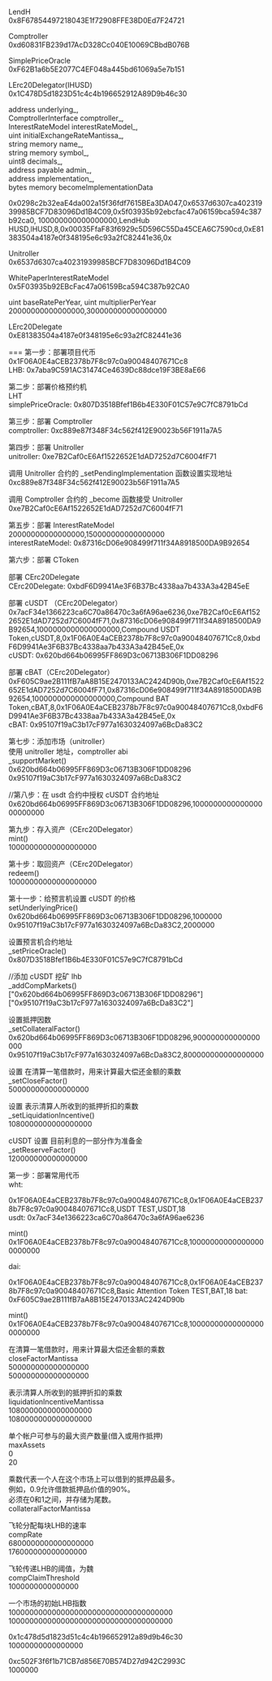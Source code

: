 LendH  
0x8F67854497218043E1f72908FFE38D0Ed7F24721

Comptroller  
0xd60831FB239d17AcD328Cc040E10069CBbdB076B

SimplePriceOracle  
0xF62B1a6b5E2077C4EF048a445bd61069a5e7b151

LErc20Delegator(IHUSD)    
0x1C478D5d1823D51c4c4b196652912A89D9b46c30

address underlying_,  
ComptrollerInterface comptroller_,  
InterestRateModel interestRateModel_,  
uint initialExchangeRateMantissa_,  
string memory name_,  
string memory symbol_,  
uint8 decimals_,  
address payable admin_,  
address implementation_,  
bytes memory becomeImplementationData

0x0298c2b32eaE4da002a15f36fdf7615BEa3DA047,0x6537d6307ca40231939985BCF7D83096Dd1B4C09,0x5f03935b92ebcfac47a06159bca594c387b92ca0,
100000000000000000,LendHub HUSD,lHUSD,8,0x00035FfaF83f6929c5D596C55Da45CEA6C7590cd,0xE81383504a4187e0f348195e6c93a2fC82441e36,0x

Unitroller  
0x6537d6307ca40231939985BCF7D83096Dd1B4C09

WhitePaperInterestRateModel  
0x5F03935b92EBcFac47a06159Bca594C387b92CA0

uint baseRatePerYear, uint multiplierPerYear  
20000000000000000,300000000000000000

LErc20Delegate  
0xE81383504a4187e0f348195e6c93a2fC82441e36

===
第一步：部署项目代币  
0x1F06A0E4aCEB2378b7F8c97c0a90048407671Cc8  
LHB: 0x7aba9C591AC31474Ce4639Dc88dce19F3BE8aE66  

第二步：部署价格预约机  
LHT  
simplePriceOracle: 0x807D3518Bfef1B6b4E330F01C57e9C7fC8791bCd  

第三步：部署 Comptroller  
comptroller: 0xc889e87f348F34c562f412E90023b56F1911a7A5

第四步：部署 Unitroller  
unitroller: 0xe7B2Caf0cE6Af1522652E1dAD7252d7C6004fF71  

调用 Unitroller 合约的 _setPendingImplementation 函数设置实现地址  
0xc889e87f348F34c562f412E90023b56F1911a7A5

调用 Comptroller 合约的 _become 函数接受 Unitroller  
0xe7B2Caf0cE6Af1522652E1dAD7252d7C6004fF71

第五步：部署 InterestRateModel  
20000000000000000,150000000000000000  
interestRateModel: 0x87316cD06e908499f711f34A8918500DA9B92654  

第六步：部署 CToken

部署 CErc20Delegate  
CErc20Delegate: 0xbdF6D9941Ae3F6B37Bc4338aa7b433A3a42B45eE

部署 cUSDT （CErc20Delegator）  
0x7acF34e1366223ca6C70a86470c3a6fA96ae6236,0xe7B2Caf0cE6Af1522652E1dAD7252d7C6004fF71,0x87316cD06e908499f711f34A8918500DA9B92654,1000000000000000000,Compound USDT Token,cUSDT,8,0x1F06A0E4aCEB2378b7F8c97c0a90048407671Cc8,0xbdF6D9941Ae3F6B37Bc4338aa7b433A3a42B45eE,0x  
cUSDT: 0x620bd664b06995FF869D3c06713B306F1DD08296  

部署 cBAT（CErc20Delegator）  
0xF605C9ae2B111fB7aA8B15E2470133AC2424D90b,0xe7B2Caf0cE6Af1522652E1dAD7252d7C6004fF71,0x87316cD06e908499f711f34A8918500DA9B92654,1000000000000000000,Compound BAT Token,cBAT,8,0x1F06A0E4aCEB2378b7F8c97c0a90048407671Cc8,0xbdF6D9941Ae3F6B37Bc4338aa7b433A3a42B45eE,0x  
cBAT: 0x95107f19aC3b17cF977a1630324097a6BcDa83C2  

第七步：添加市场（unitroller）  
使用 unitroller 地址，comptroller abi  
_supportMarket()  
0x620bd664b06995FF869D3c06713B306F1DD08296  
0x95107f19aC3b17cF977a1630324097a6BcDa83C2  

//第八步：在 usdt 合约中授权 cUSDT 合约地址  
0x620bd664b06995FF869D3c06713B306F1DD08296,100000000000000000000000

第九步：存入资产（CErc20Delegator）  
mint()  
10000000000000000000

第十步：取回资产（CErc20Delegator）  
redeem()  
10000000000000000000

第十一步：给预言机设置 cUSDT 的价格  
setUnderlyingPrice()  
0x620bd664b06995FF869D3c06713B306F1DD08296,1000000  
0x95107f19aC3b17cF977a1630324097a6BcDa83C2,2000000  

设置预言机合约地址  
_setPriceOracle()  
0x807D3518Bfef1B6b4E330F01C57e9C7fC8791bCd  

//添加 cUSDT 挖矿 lhb  
_addCompMarkets()  
["0x620bd664b06995FF869D3c06713B306F1DD08296"]  
["0x95107f19aC3b17cF977a1630324097a6BcDa83C2"]  

设置抵押因数  
_setCollateralFactor()  
0x620bd664b06995FF869D3c06713B306F1DD08296,900000000000000000  
0x95107f19aC3b17cF977a1630324097a6BcDa83C2,800000000000000000  

设置 在清算一笔借款时，用来计算最大偿还金额的乘数  
_setCloseFactor()  
500000000000000000  

设置 表示清算人所收到的抵押折扣的乘数  
_setLiquidationIncentive()  
1080000000000000000  

cUSDT
设置 目前利息的一部分作为准备金  
_setReserveFactor()  
120000000000000000  

第一步：部署常用代币  
wht: 

0x1F06A0E4aCEB2378b7F8c97c0a90048407671Cc8,0x1F06A0E4aCEB2378b7F8c97c0a90048407671Cc8,USDT TEST,USDT,18  
usdt: 0x7acF34e1366223ca6C70a86470c3a6fA96ae6236

mint()  
0x1F06A0E4aCEB2378b7F8c97c0a90048407671Cc8,100000000000000000000000  

dai: 

0x1F06A0E4aCEB2378b7F8c97c0a90048407671Cc8,0x1F06A0E4aCEB2378b7F8c97c0a90048407671Cc8,Basic Attention Token TEST,BAT,18 
bat: 0xF605C9ae2B111fB7aA8B15E2470133AC2424D90b  

mint()  
0x1F06A0E4aCEB2378b7F8c97c0a90048407671Cc8,100000000000000000000000  

在清算一笔借款时，用来计算最大偿还金额的乘数  
closeFactorMantissa  
500000000000000000  
500000000000000000  

表示清算人所收到的抵押折扣的乘数  
liquidationIncentiveMantissa  
1080000000000000000  
1080000000000000000  

单个帐户可参与的最大资产数量(借入或用作抵押)  
maxAssets  
0  
20  


乘数代表一个人在这个市场上可以借到的抵押品最多。  
例如，0.9允许借款抵押品价值的90%。  
必须在0和1之间，并存储为尾数。  
collateralFactorMantissa

飞轮分配每块LHB的速率  
compRate  
6800000000000000000  
176000000000000000

飞轮传递LHB的阈值，为魏  
compClaimThreshold  
1000000000000000  


一个市场的初始LHB指数  
1000000000000000000000000000000000000  
1000000000000000000000000000000000000  


0x1c478d5d1823d51c4c4b196652912a89d9b46c30  
10000000000000000

0xc502F3f6f1b71CB7d856E70B574D27d942C2993C  
1000000  

